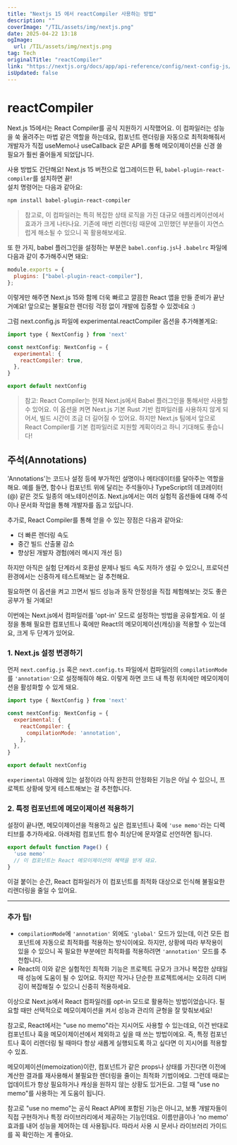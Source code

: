 ```yaml
---
title: "Nextjs 15 에서 reactCompiler 사용하는 방법"
description: ""
coverImage: "/TIL/assets/img/nextjs.png"
date: 2025-04-22 13:18
ogImage: 
  url: /TIL/assets/img/nextjs.png
tag: Tech
originalTitle: "reactCompiler"
link: "https://nextjs.org/docs/app/api-reference/config/next-config-js/reactCompiler"
isUpdated: false
---
```



# reactCompiler

Next.js 15에서는 React Compiler를 공식 지원하기 시작했어요. 이 컴파일러는 성능을 쑥 올려주는 마법 같은 역할을 하는데요, 컴포넌트 렌더링을 자동으로 최적화해줘서 개발자가 직접 useMemo나 useCallback 같은 API를 통해 메모이제이션을 신경 쓸 필요가 훨씬 줄어들게 되었답니다.

사용 방법도 간단해요! Next.js 15 버전으로 업그레이드한 뒤, `babel-plugin-react-compiler`를 설치하면 끝!  
설치 명령어는 다음과 같아요:

```bash
npm install babel-plugin-react-compiler
```

> 참고로, 이 컴파일러는 특히 복잡한 상태 로직을 가진 대규모 애플리케이션에서 효과가 크게 나타나요. 기존에 매번 리렌더링 때문에 고민했던 부분들이 자연스럽게 해소될 수 있으니 꼭 활용해보세요.

또 한 가지, babel 플러그인을 설정하는 부분은 `babel.config.js`나 `.babelrc` 파일에 다음과 같이 추가해주시면 돼요:

```js
module.exports = {
  plugins: ["babel-plugin-react-compiler"],
};
```

이렇게만 해주면 Next.js 15와 함께 더욱 빠르고 깔끔한 React 앱을 만들 준비가 끝난 거예요! 앞으로는 불필요한 렌더링 걱정 없이 개발에 집중할 수 있겠네요 :)

<!-- TIL 수평 -->
<ins class="adsbygoogle"
     style="display:block"
     data-ad-client="ca-pub-4877378276818686"
     data-ad-slot="1549334788"
     data-ad-format="auto"
     data-full-width-responsive="true"></ins>
<script>
(adsbygoogle = window.adsbygoogle || []).push({});
</script>

그럼 next.config.js 파일에 experimental.reactCompiler 옵션을 추가해볼게요:

```js
import type { NextConfig } from 'next'

const nextConfig: NextConfig = {
  experimental: {
    reactCompiler: true,
  },
}

export default nextConfig
```

> 참고: React Compiler는 현재 Next.js에서 Babel 플러그인을 통해서만 사용할 수 있어요. 이 옵션을 켜면 Next.js 기본 Rust 기반 컴파일러를 사용하지 않게 되어서, 빌드 시간이 조금 더 길어질 수 있어요. 하지만 Next.js 팀에서 앞으로 React Compiler를 기본 컴파일러로 지원할 계획이라고 하니 기대해도 좋습니다!

## 주석(Annotations)

'Annotations'는 코드나 설정 등에 부가적인 설명이나 메타데이터를 달아주는 역할을 해요. 예를 들면, 함수나 컴포넌트 위에 달리는 주석들이나 TypeScript의 데코레이터(@) 같은 것도 일종의 애노테이션이죠. Next.js에서는 여러 실험적 옵션들에 대해 주석이나 문서화 작업을 통해 개발자를 돕고 있답니다.

추가로, React Compiler를 통해 얻을 수 있는 장점은 다음과 같아요:

- 더 빠른 렌더링 속도
- 중간 빌드 산출물 감소
- 향상된 개발자 경험(에러 메시지 개선 등)

하지만 아직은 실험 단계라서 호환성 문제나 빌드 속도 저하가 생길 수 있으니, 프로덕션 환경에서는 신중하게 테스트해보는 걸 추천해요.

필요하면 이 옵션을 켜고 끄면서 빌드 성능과 동작 안정성을 직접 체험해보는 것도 좋은 공부가 될 거예요!

<!-- TIL 수평 -->
<ins class="adsbygoogle"
     style="display:block"
     data-ad-client="ca-pub-4877378276818686"
     data-ad-slot="1549334788"
     data-ad-format="auto"
     data-full-width-responsive="true"></ins>
<script>
(adsbygoogle = window.adsbygoogle || []).push({});
</script>

이번에는 Next.js에서 컴파일러를 'opt-in' 모드로 설정하는 방법을 공유할게요. 이 설정을 통해 필요한 컴포넌트나 훅에만 React의 메모이제이션(캐싱)을 적용할 수 있는데요, 크게 두 단계가 있어요.

### 1. Next.js 설정 변경하기

먼저 `next.config.js` 혹은 `next.config.ts` 파일에서 컴파일러의 `compilationMode`를 `'annotation'`으로 설정해줘야 해요. 이렇게 하면 코드 내 특정 위치에만 메모이제이션을 활성화할 수 있게 돼요.

```js
import type { NextConfig } from 'next'

const nextConfig: NextConfig = {
  experimental: {
    reactCompiler: {
      compilationMode: 'annotation',
    },
  },
}

export default nextConfig
```

`experimental` 아래에 있는 설정이라 아직 완전히 안정화된 기능은 아닐 수 있으니, 프로젝트 상황에 맞게 테스트해보는 걸 추천합니다.

### 2. 특정 컴포넌트에 메모이제이션 적용하기

설정이 끝나면, 메모이제이션을 적용하고 싶은 컴포넌트나 훅에 `'use memo'`라는 디렉티브를 추가하세요. 아래처럼 컴포넌트 함수 최상단에 문자열로 선언하면 됩니다.

```js
export default function Page() {
  'use memo'
  // 이 컴포넌트는 React 메모이제이션의 혜택을 받게 돼요.
}
```

이걸 붙이는 순간, React 컴파일러가 이 컴포넌트를 최적화 대상으로 인식해 불필요한 리렌더링을 줄일 수 있어요.

---

### 추가 팁!
- `compilationMode`에 `'annotation'` 외에도 `'global'` 모드가 있는데, 이건 모든 컴포넌트에 자동으로 최적화를 적용하는 방식이에요. 하지만, 상황에 따라 부작용이 있을 수 있으니 꼭 필요한 부분에만 최적화를 적용하려면 `'annotation'` 모드를 추천합니다.
- React의 이와 같은 실험적인 최적화 기능은 프로젝트 규모가 크거나 복잡한 상태일 때 성능에 도움이 될 수 있어요. 하지만 작거나 단순한 프로젝트에서는 오히려 디버깅이 복잡해질 수 있으니 신중히 적용하세요.

이상으로 Next.js에서 React 컴파일러를 opt-in 모드로 활용하는 방법이었습니다. 필요할 때만 선택적으로 메모이제이션을 켜서 성능과 관리의 균형을 잘 맞춰보세요!

<!-- TIL 수평 -->
<ins class="adsbygoogle"
     style="display:block"
     data-ad-client="ca-pub-4877378276818686"
     data-ad-slot="1549334788"
     data-ad-format="auto"
     data-full-width-responsive="true"></ins>
<script>
(adsbygoogle = window.adsbygoogle || []).push({});
</script>

참고로, React에서는 "use no memo"라는 지시어도 사용할 수 있는데요, 이건 반대로 컴포넌트나 훅을 메모이제이션에서 제외하고 싶을 때 쓰는 방법이에요. 즉, 특정 컴포넌트나 훅이 리렌더링 될 때마다 항상 새롭게 실행되도록 하고 싶다면 이 지시어를 적용할 수 있죠.

메모이제이션(memoization)이란, 컴포넌트가 같은 props나 상태를 가진다면 이전에 계산한 결과를 재사용해서 불필요한 렌더링을 줄이는 최적화 기법이에요. 그런데 때로는 업데이트가 항상 필요하거나 캐싱을 원하지 않는 상황도 있거든요. 그럴 때 "use no memo"를 사용하는 게 도움이 됩니다.

참고로 "use no memo"는 공식 React API에 포함된 기능은 아니고, 보통 개발자들이 직접 구현하거나 특정 라이브러리에서 제공하는 기능인데요. 이름만큼이나 'no memo' 효과를 내어 성능을 제어하는 데 사용됩니다. 따라서 사용 시 문서나 라이브러리 가이드를 꼭 확인하는 게 좋아요.